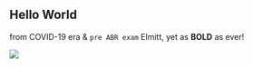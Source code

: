 ## Hello World 

from COVID-19 era & `pre ABR exam` Elmitt, yet as **BOLD** as ever!


![](https://i.imgur.com/Xv9KV4n.jpg)
